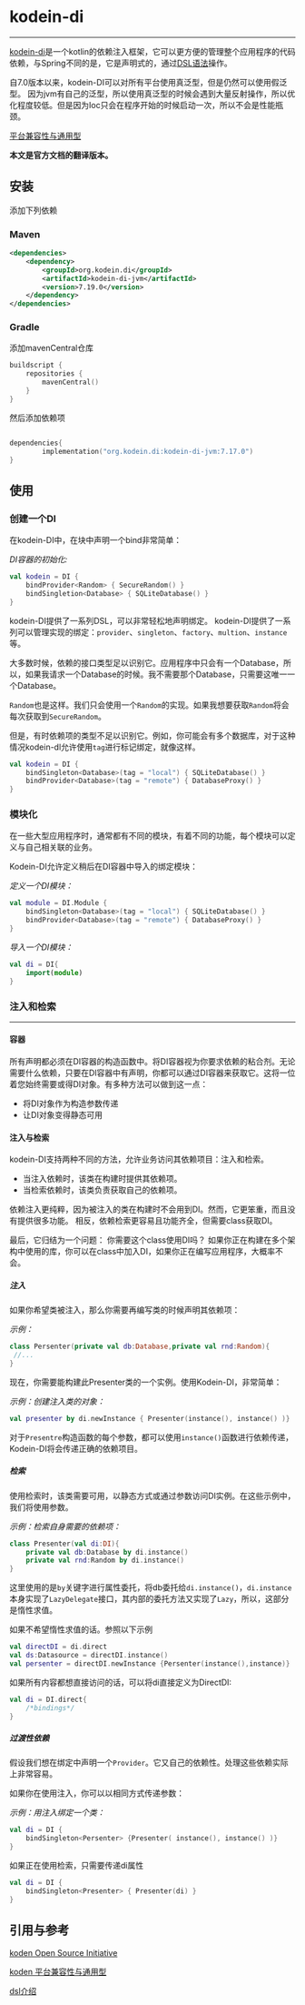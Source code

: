 # kodein-di

<!-- toc -->
---

[kodein-di](https://kosi-libs.org/kodein/7.19/getting-started.html)是一个kotlin的依赖注入框架，它可以更方便的管理整个应用程序的代码依赖，与Spring不同的是，它是声明式的，通过[DSL语法](https://zhuanlan.zhihu.com/p/110757158)操作。

自7.0版本以来，kodein-DI可以对所有平台使用真泛型，但是仍然可以使用假泛型。
因为jvm有自己的泛型，所以使用真泛型的时候会遇到大量反射操作，所以优化程度较低。但是因为Ioc只会在程序开始的时候启动一次，所以不会是性能瓶颈。

[平台兼容性与通用型](https://kosi-libs.org/kodein/7.19/platform-and-genericity.html)

**本文是官方文档的翻译版本。**

## 安装

添加下列依赖

### Maven

```xml
<dependencies>
    <dependency>
        <groupId>org.kodein.di</groupId>
        <artifactId>kodein-di-jvm</artifactId>
        <version>7.19.0</version>
    </dependency>
</dependencies>
```

### Gradle

添加mavenCentral仓库

```kotlin
buildscript {
    repositories {
        mavenCentral()
    }
}
```

然后添加依赖项

```kotlin

dependencies{
        implementation("org.kodein.di:kodein-di-jvm:7.17.0")
}

```

## 使用

### 创建一个DI

在kodein-DI中，在块中声明一个bind非常简单：

*DI容器的初始化:*

```kotlin
val kodein = DI {
    bindProvider<Random> { SecureRandom() }
    bindSingletion<Database> { SQLiteDatabase() }
}
```

kodein-DI提供了一系列DSL，可以非常轻松地声明绑定。
kodein-DI提供了一系列可以管理实现的绑定：`provider`、`singleton`、`factory`、`multion`、`instance`等。

大多数时候，依赖的接口类型足以识别它。应用程序中只会有一个Database，所以，如果我请求一个Database的时候。我不需要那个Database，只需要这唯一一个Database。

`Random`也是这样。我们只会使用一个`Random`的实现。如果我想要获取`Random`将会每次获取到`SecureRandom`。

但是，有时依赖项的类型不足以识别它。例如，你可能会有多个数据库，对于这种情况kodein-dl允许使用`tag`进行标记绑定，就像这样。

```kotlin
val kodein = DI {
    bindSingleton<Database>(tag = "local") { SQLiteDatabase() }
    bindProvider<Database>(tag = "remote") { DatabaseProxy() }
}
```

### 模块化

在一些大型应用程序时，通常都有不同的模块，有着不同的功能，每个模块可以定义与自己相关联的业务。

Kodein-DI允许定义稍后在DI容器中导入的绑定模块：

*定义一个DI模块：*

```kotlin
val module = DI.Module {
    bindSingleton<Database>(tag = "local") { SQLiteDatabase() }
    bindProvider<Database>(tag = "remote") { DatabaseProxy() }
}
```

*导入一个DI模块：*

```kotlin
val di = DI{
    import(module)
}
```

### 注入和检索

---

#### 容器

所有声明都必须在DI容器的构造函数中。将DI容器视为你要求依赖的粘合剂。无论需要什么依赖，只要在DI容器中有声明，你都可以通过DI容器来获取它。这将一位着您始终需要或得DI对象。有多种方法可以做到这一点：

- 将DI对象作为构造参数传递
- 让DI对象变得静态可用

#### 注入与检索

kodein-DI支持两种不同的方法，允许业务访问其依赖项目：注入和检索。

- 当注入依赖时，该类在构建时提供其依赖项。
- 当检索依赖时，该类负责获取自己的依赖项。

依赖注入更纯粹，因为被注入的类在构建时不会用到DI。然而，它更笨重，而且没有提供很多功能。
相反，依赖检索更容易且功能齐全，但需要class获取DI。

最后，它归结为一个问题： 你需要这个class使用DI吗？  如果你正在构建在多个架构中使用的库，你可以在class中加入DI，如果你正在编写应用程序，大概率不会。

##### 注入

如果你希望类被注入，那么你需要再编写类的时候声明其依赖项：

*示例：*

```kotlin
class Persenter(private val db:Database,private val rnd:Random){
 //...   
}
```

现在，你需要能构建此Presenter类的一个实例。使用Kodein-DI，非常简单：

*示例：创建注入类的对象：*

```kotlin
val presenter by di.newInstance { Presenter(instance(), instance() )}
```

对于`Presentre`构造函数的每个参数，都可以使用`instance()`函数进行依赖传递，Kodein-DI将会传递正确的依赖项目。

##### 检索

使用检索时，该类需要可用，以静态方式或通过参数访问DI实例。在这些示例中，我们将使用参数。

*示例：检索自身需要的依赖项：*

```kotlin
class Presenter(val di:DI){
    private val db:Database by di.instance()
    private val rnd:Random by di.instance()
}
```

这里使用的是`by`关键字进行属性委托，将db委托给`di.instance()`，`di.instance`本身实现了`LazyDelegate`接口，其内部的委托方法又实现了`Lazy`，所以，这部分是惰性求值。

如果不希望惰性求值的话。参照以下示例

```kotlin
val directDI = di.direct
val ds:Datasource = directDI.instance()
val persenter = directDI.newInstance {Persenter(instance(),instance)}
```

如果所有内容都想直接访问的话，可以将di直接定义为DirectDI:

```kotlin
val di = DI.direct{
    /*bindings*/
}

```

##### 过渡性依赖

假设我们想在绑定中声明一个`Provider`。它又自己的依赖性。处理这些依赖实际上非常容易。

如果你在使用注入，你可以以相同方式传递参数：

*示例：用注入绑定一个类：*

```kotlin
val di = DI {
    bindSingleton<Persenter> {Presenter( instance(), instance() )}
}
```

如果正在使用检索，只需要传递di属性

```kotlin
val di = DI {
    bindSingleton<Presenter> { Presenter(di) }
}
```

## 引用与参考

[koden Open Source Initiative](https://kosi-libs.org/kodein/7.19/getting-started.html#core:bindings)

[koden 平台兼容性与通用型](https://kosi-libs.org/kodein/7.19/platform-and-genericity.html)

[dsl介绍](https://zhuanlan.zhihu.com/p/110757158)
